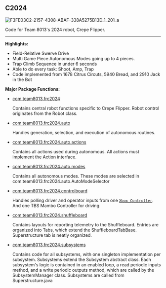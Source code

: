 C2024
--
![F3FE03C2-2157-4308-ABAF-338A5275B13D_1_201_a](https://github.com/maxconine/8013-2024-Crescendo-Imported-v2/assets/58146795/191848ec-dabc-4496-be2c-9f4f57d91866)

Code for Team 8013's 2024 robot, Crepe Flipper.

----------------------------------------------------------

**Highlights:**
- Field-Relative Swerve Drive
- Multi Game Piece Autonomous Modes going up to 4 pieces.
- Trap Climb Sequence in under 6 seconds
- Able to do every task: Shoot, Amp, Trap
- Code implemented from 1678 Citrus Circuts, 5940 Bread, and 2910 Jack in the Bot

**Major Package Functions:**

- [com.team8013.frc2024](https://github.com/maxconine/8013-2024-Crescendo-Imported-v2/tree/Public-Code-2024/src/main/java/com/team8013/frc2024)

  Contains central robot functions specific to Crepe Flipper. Robot control originates from the Robot class.

- [com.team8013.frc2024.auto](https://github.com/maxconine/8013-2024-Crescendo-Imported-v2/tree/Public-Code-2024/src/main/java/com/team8013/frc2024/auto)

  Handles generation, selection, and execution of autonomous routines.

- [com.team8013.frc2024.auto.actions](https://github.com/maxconine/8013-2024-Crescendo-Imported-v2/tree/Public-Code-2024/src/main/java/com/team8013/frc2024/auto/actions)

  Contains all actions used during autonomous. All actions must implement the Action interface.

- [com.team8013.frc2024.auto.modes](https://github.com/maxconine/8013-2024-Crescendo-Imported-v2/tree/Public-Code-2024/src/main/java/com/team8013/frc2024/auto/modes)

  Contains all autonomous modes. These modes are selected in com.team8013.frc2024.auto.AutoModeSelector

- [com.team8013.frc2024.controlboard](https://github.com/maxconine/8013-2024-Crescendo-Imported-v2/tree/Public-Code-2024/src/main/java/com/team8013/frc2024/controlboard)

  Handles polling driver and operator inputs from one [`Xbox Controller`](src/main/java/com/team1678/frc2023/controlboard/CustomXboxController.java). And one TBS Mambo Controller for     driving

- [com.team8013.frc2024.shuffleboard](https://github.com/maxconine/8013-2024-Crescendo-Imported-v2/tree/Public-Code-2024/src/main/java/com/team8013/frc2024/shuffleboard)

  Contains layouts for reporting telemetry to the Shuffleboard. Entries are organized into Tabs, which extend the ShuffleboardTabBase. Superstructure tab is neatly organized.

- [com.team8013.frc2024.subsystems](https://github.com/maxconine/8013-2024-Crescendo-Imported-v2/tree/Public-Code-2024/src/main/java/com/team8013/frc2024/subsystems)

  Contains code for all subsystems, with one singleton implementation per subsystem. Subsystems extend the Subsystem abstract class. Each subsystem's logic is contained in an enabled     loop, a read periodic inputs method, and a write periodic outputs method, which are called by the SubsystemManager class. Subsystems are called from Superstructure.java
